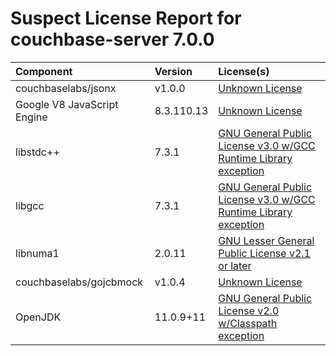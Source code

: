 
Suspect License Report for couchbase-server 7.0.0
=================================================

|Component|Version|License(s)|
| :--- | :--- | :--- |
|couchbaselabs/jsonx|v1.0.0|[Unknown License](../../license-data/00000000-0010-0000-0000-000000000000.txt)|
|Google V8 JavaScript Engine|8.3.110.13|[Unknown License](../../license-data/00000000-0010-0000-0000-000000000000.txt)|
|libstdc++|7.3.1|[GNU General Public License v3.0 w/GCC Runtime Library exception](../../license-data/3a5d4424-557d-49fa-9416-71c06026fe07.txt)|
|libgcc|7.3.1|[GNU General Public License v3.0 w/GCC Runtime Library exception](../../license-data/3a5d4424-557d-49fa-9416-71c06026fe07.txt)|
|libnuma1|2.0.11|[GNU Lesser General Public License v2.1 or later](../../license-data/cff110eb-f85c-445c-9d3b-00a04b7f4cf0.txt)|
|couchbaselabs/gojcbmock|v1.0.4|[Unknown License](../../license-data/00000000-0010-0000-0000-000000000000.txt)|
|OpenJDK|11.0.9+11|[GNU General Public License v2.0 w/Classpath exception](../../license-data/9b7eb3ce-d64b-4e3e-a6b7-55d4dc798e68.txt)|
